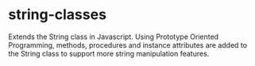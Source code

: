 # string-classes
Extends the String class in Javascript. Using Prototype Oriented Programming, methods, procedures and instance attributes are added to the String class to support more string manipulation features.
